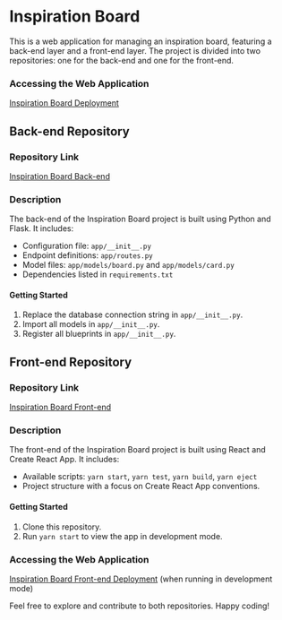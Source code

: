 # Inspiration Board

This is a web application for managing an inspiration board, featuring a back-end layer and a front-end layer. The project is divided into two repositories: one for the back-end and one for the front-end.

### Accessing the Web Application
[Inspiration Board Deployment](https://inspiration--board-bd6c80601d83.herokuapp.com/)


## Back-end Repository

### Repository Link
[Inspiration Board Back-end](https://github.com/Barbara-Bennett/back-end-inspiration-board)

### Description
The back-end of the Inspiration Board project is built using Python and Flask. It includes:

- Configuration file: `app/__init__.py`
- Endpoint definitions: `app/routes.py`
- Model files: `app/models/board.py` and `app/models/card.py`
- Dependencies listed in `requirements.txt`

#### Getting Started
1. Replace the database connection string in `app/__init__.py`.
2. Import all models in `app/__init__.py`.
3. Register all blueprints in `app/__init__.py`.


## Front-end Repository

### Repository Link
[Inspiration Board Front-end](https://github.com/Barbara-Bennett/front-end-inspiration-board)

### Description
The front-end of the Inspiration Board project is built using React and Create React App. It includes:

- Available scripts: `yarn start`, `yarn test`, `yarn build`, `yarn eject`
- Project structure with a focus on Create React App conventions.

#### Getting Started
1. Clone this repository.
2. Run `yarn start` to view the app in development mode.

### Accessing the Web Application
[Inspiration Board Front-end Deployment](http://localhost:3000) (when running in development mode)

Feel free to explore and contribute to both repositories. Happy coding!

